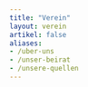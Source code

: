 ```yaml
---
title: "Verein"
layout: verein
artikel: false
aliases:
- /uber-uns
- /unser-beirat
- /unsere-quellen
---
```

